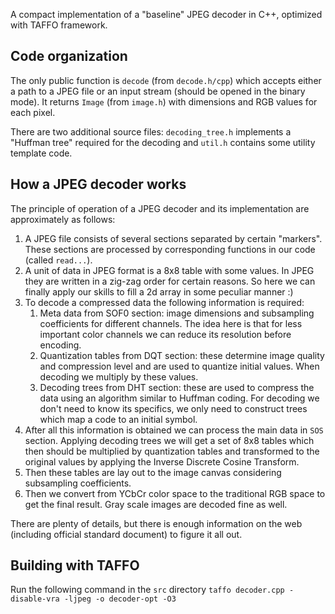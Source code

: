 A compact implementation of a "baseline" JPEG decoder in C++, optimized with TAFFO framework.

Code organization
-----------------

The only public function is `decode` (from `decode.h/cpp`) which accepts either a path to a JPEG file or an input stream (should be opened in the binary mode). It returns `Image` (from `image.h`) with dimensions and RGB values for each pixel.

There are two additional source files: `decoding_tree.h` implements a "Huffman tree" required for the decoding and `util.h` contains some utility template code.

How a JPEG decoder works
---------------------------

The principle of operation of a JPEG decoder and its implementation are approximately as follows:

1. A JPEG file consists of several sections separated by certain "markers". These sections are processed by corresponding functions in our code (called `read...`).
2. A unit of data in JPEG format is a 8x8 table with some values. In JPEG they are written in a zig-zag order for certain reasons. So here we can finally apply our skills to fill a 2d array in some peculiar manner :)
2. To decode a compressed data the following information is required:
   1. Meta data from SOF0 section: image dimensions and subsampling coefficients for different channels. The idea here is that for less important color channels we can reduce its resolution before encoding.
   2. Quantization tables from DQT section: these determine image quality and compression level and are used to quantize initial values. When decoding we multiply by these values.
   3. Decoding trees from DHT section: these are used to compress the data using an algorithm similar to Huffman coding. For decoding we don't need to know its specifics, we only need to construct trees which map a code to an initial symbol.
3. After all this information is obtained we can process the main data in `SOS` section. Applying decoding trees we will get a set of 8x8 tables which then should be multiplied by quantization tables and transformed to the original values by applying the Inverse Discrete Cosine Transform.
4. Then these tables are lay out to the image canvas considering subsampling coefficients.
5. Then we convert from YCbCr color space to the traditional RGB space to get the final result. Gray scale images are decoded fine as well.

There are plenty of details, but there is enough information on the web (including official standard document) to figure  it all out.


Building with TAFFO
--------
Run the following command in the `src` directory
`taffo decoder.cpp -disable-vra -ljpeg -o decoder-opt -O3`
